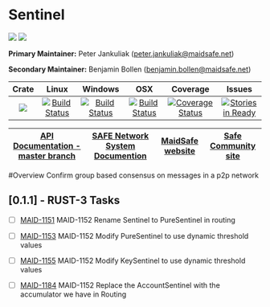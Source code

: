 # Sentinel
[![](https://img.shields.io/badge/Project%20SAFE-Approved-green.svg)](http://maidsafe.net/applications) [![](https://img.shields.io/badge/License-GPL3-green.svg)](https://github.com/maidsafe/sentinel/blob/master/COPYING)

**Primary Maintainer:**     Peter Jankuliak (peter.jankuliak@maidsafe.net)

**Secondary Maintainer:**   Benjamin Bollen (benjamin.bollen@maidsafe.net)

|Crate|Linux|Windows|OSX|Coverage|Issues|
|:------:|:-------:|:-------:|:-------:|:-------:|:-------:|
|[![](http://meritbadge.herokuapp.com/sentinel)](https://crates.io/crates/sentinel)|[![Build Status](https://travis-ci.org/maidsafe/sentinel.svg?branch=master)](https://travis-ci.org/maidsafe/sentinel)| [![Build Status](http://ci.maidsafe.net:8080/buildStatus/icon?job=sentinel_win64_status_badge)](http://ci.maidsafe.net:8080/job/sentinel_win64_status_badge/)|[![Build Status](http://ci.maidsafe.net:8080/buildStatus/icon?job=sentinel_osx_status_badge)](http://ci.maidsafe.net:8080/job/sentinel_osx_status_badge/)|[![Coverage Status](https://coveralls.io/repos/maidsafe/sentinel/badge.svg)](https://coveralls.io/r/maidsafe/sentinel)|[![Stories in Ready](https://badge.waffle.io/maidsafe/sentinel.png?label=ready&title=Ready)](https://waffle.io/maidsafe/sentinel)

| [API Documentation - master branch](http://maidsafe.net/sentinel/master) | [SAFE Network System Documention](http://systemdocs.maidsafe.net) | [MaidSafe website](http://maidsafe.net) | [Safe Community site](https://forum.safenetwork.io) |
|:------:|:-------:|:-------:|:-------:|

#Overview
Confirm group based consensus on messages in a p2p network

## [0.1.1] - RUST-3 Tasks

- [ ] [MAID-1151](https://maidsafe.atlassian.net/browse/MAID-1151) MAID-1152 Rename Sentinel to PureSentinel in routing
- [ ] [MAID-1153](https://maidsafe.atlassian.net/browse/MAID-1153) MAID-1152 Modify PureSentinel to use dynamic threshold values
- [ ] [MAID-1155](https://maidsafe.atlassian.net/browse/MAID-1155) MAID-1152 Modify KeySentinel to use dynamic threshold values
- [ ] [MAID-1184](https://maidsafe.atlassian.net/browse/MAID-1184) MAID-1152 Replace the AccountSentinel with the accumulator we have in Routing

